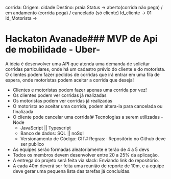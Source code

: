 corrida:
Origem: cidade
Destino: praia
Status -> aberto(corrida não pega) / em andamento (corrida pega) / cancelado (só cliente)
Id_cliente -> 01
Id_Motorista ->

# Hackaton Avanade### MVP de Api de mobilidade - Uber-

A ideia é desenvolver uma API que atenda uma demanda de solicitar corridas particulares, onde há um cadastro prévio do cliente e do motorista.
O clientes podem fazer pedidos de corridas que irá entrar em uma fila de espera, onde motoristas podem aceitar a corrida que deseja!

- Clientes e motoristas podem fazer apenas uma corrida por vez!
- Os clientes podem ver corridas já realizadas
- Os motoristas podem ver corridas já realizadas
- O motorista ao aceitar uma corrida, podem altera-la para cancelada ou finalizada
- O cliente pode cancelar uma corrida!# Tecnologias a serem utilizadas - Node
  - JavaScript || Typescript
  - Banco de dados: SQL || noSql
  - Versionamento de Código: GIT# Regras:- Repositório no Github deve ser publico
- As equipes serão formadas aleatoriamente e terão de 4 a 5 devs
- Todos os membros devem desenvolver entre 20 a 25% da aplicação.
- A entrega do projeto será feita via slack: Enviando link do repositório.
- A cada 40m deverá ser feita uma reunião de reporte de 10m, e a equipe deve gerar uma pequena lista das tarefas já concluídas.
